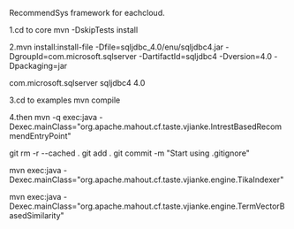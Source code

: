 RecommendSys framework for eachcloud.

1.cd to core
mvn -DskipTests install

2.mvn install:install-file -Dfile=sqljdbc_4.0/enu/sqljdbc4.jar -DgroupId=com.microsoft.sqlserver -DartifactId=sqljdbc4 -Dversion=4.0 -Dpackaging=jar

<dependency>
  <groupId>com.microsoft.sqlserver</groupId>
  <artifactId>sqljdbc4</artifactId>
  <version>4.0</version>
</dependency>


3.cd to examples
mvn compile

4.then
mvn -q exec:java -Dexec.mainClass="org.apache.mahout.cf.taste.vjianke.IntrestBasedRecommendEntryPoint"

git rm -r --cached .
git add .
git commit -m "Start using .gitignore"

mvn  exec:java -Dexec.mainClass="org.apache.mahout.cf.taste.vjianke.engine.TikaIndexer"

mvn  exec:java -Dexec.mainClass="org.apache.mahout.cf.taste.vjianke.engine.TermVectorBasedSimilarity"
